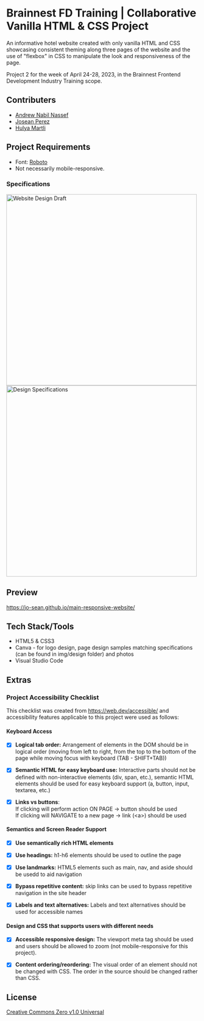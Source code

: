 # Brainnest FD Training | Collaborative Vanilla HTML & CSS Project

An informative hotel website created with only vanilla HTML and CSS showcasing consistent theming along three pages of the website and the use of "flexbox" in CSS to manipulate the look and responsiveness of the page.

Project 2 for the week of April 24-28, 2023, in the Brainnest Frontend Development Industry Training scope.


## Contributers

* [Andrew Nabil Nassef](https://github.com/AndrewNabil22)
* [Josean Perez](https://github.com/jo-sean)
* [Hulya Martli](https://github.com/hulyamartli)

## Project Requirements

* Font: [Roboto](https://fonts.google.com/specimen/Roboto)
* Not necessarily mobile-responsive.

### Specifications  

<img width="500" src="https://lh3.googleusercontent.com/pw/AJFCJaV6DFnkFrkrjhKJ5sBX83gC-KWbN_7DXjH-7a-DmVBnXmQ37mOGMWPzIG0LoFq3iKnlvT2lxnc2UPEqddnkZoHDvXP6EjabnMdlx2O9Ff8PNrlCBO_8M_giBcgJpQMtILRexqjR5npfzJHzgx-58o-QlQ=w894-h1190-s-no?authuser=0" alt="Website Design Draft">

<img width="500" src="https://lh3.googleusercontent.com/pw/AJFCJaU1Z2tXI9lXH6WSgoYn1E3mkljHBXL-AoZLg5CC-a7T7wPbOfvptgzx4NGbSUx1KnwVBvvh3g99HOJhUVfBUD9Se_22MwQ7PW0X13973R_p4I1jTOTRGjKWiSNNk-uqHD91UM5U3lZFhenoyZJ8qdLcdA=w903-h1091-s-no?authuser=0" alt="Design Specifications">

## Preview

https://jo-sean.github.io/main-responsive-website/

## Tech Stack/Tools

* HTML5 & CSS3
* Canva - for logo design, page design samples matching specifications (can be found in img/design folder) and photos
* Visual Studio Code

## Extras

### Project Accessibility Checklist

This checklist was created from https://web.dev/accessible/ and accessibility features applicable to this project were used as follows:

#### Keyboard Access

* [x] **Logical tab order:** Arrangement of elements in the DOM should be in logical order (moving from left to right, from the top to the bottom of the page while moving focus with keyboard (TAB - SHIFT+TAB))

* [x] **Semantic HTML for easy keyboard use:** Interactive parts should not be defined with non-interactive elements (div, span, etc.), semantic HTML elements should be used for easy keyboard support (a, button, input, textarea, etc.)

* [x] **Links vs buttons**:  
If clicking will perform action ON PAGE -> button should be used  
If clicking will NAVIGATE to a new page -> link (\<a>) should be used

#### Semantics and Screen Reader Support

* [x] **Use semantically rich HTML elements**

* [x] **Use headings:** h1-h6 elements should be used to outline the page

* [x] **Use landmarks:** HTML5 elements such as main, nav, and aside should be usedd to aid navigation

* [x] **Bypass repetitive content:** skip links can be used to bypass repetitive navigation in the site header

* [x] **Labels and text alternatives:** Labels and text alternatives should be used for accessible names 

#### Design and CSS that supports users with different needs

* [x] **Accessible responsive design:** The viewport meta tag should be used and users should be allowed to zoom (not mobile-responsive for this project).

* [x] **Content ordering/reordering:** The visual order of an element should not be changed with CSS. The order in the source should be changed rather than CSS.

## License
[Creative Commons Zero v1.0 Universal](https://choosealicense.com/licenses/cc0-1.0/)
